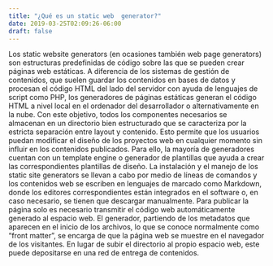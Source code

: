 ```yaml
---
title: "¿Qué es un static web  generator?"
date: 2019-03-25T02:09:26-06:00
draft: false
---
```

<body>Los static website generators (en ocasiones también web page generators) son estructuras predefinidas de código sobre las que se pueden crear páginas web estáticas. A diferencia de los sistemas de gestión de contenidos, que suelen guardar los contenidos en bases de datos y procesan el código HTML del lado del servidor con ayuda de lenguajes de script como PHP, los generadores de páginas estáticas generan el código HTML a nivel local en el ordenador del desarrollador o alternativamente en la nube. Con este objetivo, todos los componentes necesarios se almacenan en un directorio bien estructurado que se caracteriza por la estricta separación entre layout y contenido. Esto permite que los usuarios puedan modificar el diseño de los proyectos web en cualquier momento sin influir en los contenidos publicados. Para ello, la mayoría de generadores cuentan con un template engine o generador de plantillas que ayuda a crear las correspondientes plantillas de diseño. 
La instalación y el manejo de los static site generators se llevan a cabo por medio de líneas de comandos y los contenidos web se escriben en lenguajes de marcado como Markdown, donde los editores correspondientes están integrados en el software o, en caso necesario, se tienen que descargar manualmente. Para publicar la página solo es necesario transmitir el código web automáticamente generado al espacio web. El generador, partiendo de los metadatos que aparecen en el inicio de los archivos, lo que se conoce normalmente como “front matter”, se encarga de que la página web se muestre en el navegador de los visitantes. En lugar de subir el directorio al propio espacio web, este puede depositarse en una red de entrega de contenidos. </body>
